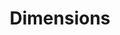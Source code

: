 ---
layout: default
bigquery: https://console.cloud.google.com/bigquery?p=covid-19-dimensions-ai&page=table&d=data&t=publications
contributors: Digital Science, https://www.digital-science.com/
cost: Free for personal, non-commercial use.
description: Dimensions contains more than 100 million publications, ranging from
  articles published in scholarly journals, books and book chapters, to preprints
  and conference proceedings. All publications are contextualized with linked data
  sets, funding, publications, patents, clinical trials, and policy documents. You
  can also view associated categories, funders, institutions, and researcher profiles.
documentation: https://docs.dimensions.ai/bigquery/index.html
last_edit: Mon, 04 Apr 2022 19:04:00 GMT
location: https://www.dimensions.ai/products/free/
maintained_by: Digital Science, https://www.digital-science.com/
schema_fields: '[''established'', ''foa_number'', ''filing_date'', ''wikipedia_url'',
  ''start_year'', ''publication_date'', ''family_members_ids'', ''embargo_date'',
  ''cpc'', ''pmid'', ''subtitles'', ''categories'', ''funder_org_cities'', ''funding_amount'',
  ''created_date'', ''conditions'', ''doi'', ''funding_aud'', ''assignee_orgs'', ''family_id'',
  ''types'', ''citations_count'', ''source_id'', ''funding_cny'', ''repository_url'',
  ''proceedings_title'', ''year'', ''application_number'', ''resulting_publication_doi'',
  ''original_abstract'', ''arxiv_id'', ''open_access_categories_v2'', ''date_print'',
  ''id'', ''funder_orgs'', ''research_org_state_codes'', ''category_hrcs_rac'', ''language'',
  ''status'', ''researcher_ids'', ''supporting_grant_ids'', ''interventions'', ''family_count'',
  ''repository_id'', ''associated_publication_pmid'', ''authors'', ''registry'', ''expiration_year'',
  ''priority_year'', ''category_uoa'', ''assignee_countries'', ''funding_jpy'', ''gender'',
  ''filing_year'', ''issue'', ''original_assignee_orgs'', ''patent_ids'', ''abstract'',
  ''publisher'', ''category_hra'', ''research_org_state_names'', ''phase'', ''legal_events'',
  ''funding_eur'', ''name'', ''email_address'', ''conference'', ''associated_publication_doi'',
  ''acknowledgements'', ''brief_title'', ''funding_chf'', ''citation_string'', ''funder_countries'',
  ''category_icrp_ct'', ''active_years'', ''metrics'', ''current_assignee'', ''address'',
  ''date'', ''publication_ids'', ''research_org_countries'', ''category_icrp_cso'',
  ''original_assignee_countries'', ''associated_publication_arxiv_id'', ''granted_date'',
  ''category_for'', ''mesh_headings'', ''journal_lists'', ''inventor_names'', ''end_year'',
  ''parent_id'', ''date_inserted'', ''clinical_trial_ids'', ''ipcr'', ''eisbn'', ''funder_org_state_codes'',
  ''date_normal'', ''citations'', ''funding_gbp'', ''category_hrcs_hc'', ''start_date'',
  ''funding_usd'', ''granted_year'', ''volume'', ''concepts'', ''mesh_terms'', ''current_assignee_countries'',
  ''priority_date'', ''publication_year'', ''original_title'', ''acronyms'', ''category_sdg'',
  ''description'', ''book_title'', ''license'', ''category_bra'', ''date_imported_gbq'',
  ''repository_name'', ''date_online'', ''external_ids'', ''research_org_country_names'',
  ''labels'', ''links'', ''linkout'', ''type'', ''open_access_categories'', ''category_rcdc'',
  ''organisation_details'', ''current_assignee_orgs'', ''original_assignee'', ''legal_status'',
  ''funder_org_acronyms'', ''book_series_title'', ''pmcid'', ''research_orgs'', ''filing_status'',
  ''acronym'', ''resulting_publication_ids'', ''expiration_date'', ''editors'', ''research_org_cities'',
  ''associated_grant_ids'', ''kind'', ''cited_by_ids'', ''end_date'', ''aliases'',
  ''funding_cad'', ''reference_ids'', ''relationships'', ''pages'', ''isbn'', ''investigators'',
  ''associated_publication_id'', ''date_modified'', ''funder_org_countries'', ''funding_nzd'',
  ''journal'', ''research_org_city_names'', ''jurisdiction'', ''funding_details'',
  ''title'', ''funder_org'', ''altmetrics'', ''grant_number'', ''funding_currency'']'
shortname: dimensions
tags:
- scholarly literature
- patents
- funding
- clinical trials
- academic profiles
terms_of_use: 'Use of both the Dimensions COVID-19 dataset and full Dimensions dataset
  are subject to the Dimensions Terms of use: https://www.dimensions.ai/policies-terms-legal '
title: Dimensions
uuid: dcff88bd-fe6b-4fdb-8159-809bf9d7bc1c
---